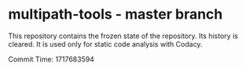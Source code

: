 # multipath-tools - master branch

This repository contains the frozen state of the repository.
Its history is cleared. It is used only for static code
analysis with Codacy.

Commit Time: 1717683594
